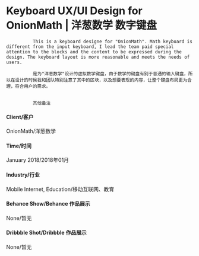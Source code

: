 # Keyboard UX/UI Design for OnionMath | 洋葱数学 数字键盘


              This is a keyboard designe for "OnionMath". Math keyboard is different from the input keyboard, I lead the team paid special attention to the blocks and the content to be expressed during the design. The keyboard layout is more reasonable and meets the needs of users.
                     
              是为"洋葱数学"设计的虚拟数学键盘，由于数学的键盘有别于普通的输入键盘，所以在设计的时候我和团队特别注意了其中的区块，以及想要表现的内容，让整个键盘布局更为合理，符合用户的需求。
              
                     
              其他备注
       
#### Client/客户
OnionMath/洋葱数学

#### Time/时间
January 2018/2018年01月

#### Industry/行业
Mobile Internet, Education/移动互联网、教育

#### Behance Show/Behance 作品展示
None/暂无

#### Dribbble Shot/Dribbble 作品展示
None/暂无
